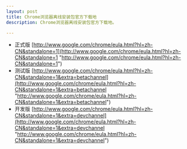 ```yaml
---
layout: post
title: Chrome浏览器离线安装包官方下载地
description: Chrome浏览器离线安装包官方下载地。

---
```


- 正式版 [http://www.google.com/chrome/eula.html?hl=zh-CN&standalone=1](http://www.google.com/chrome/eula.html?hl=zh-CN&standalone=1 "http://www.google.com/chrome/eula.html?hl=zh-CN&standalone=1")
- 测试版 [http://www.google.com/chrome/eula.html?hl=zh-CN&standalone=1&extra=betachannel](http://www.google.com/chrome/eula.html?hl=zh-CN&standalone=1&extra=betachannel "http://www.google.com/chrome/eula.html?hl=zh-CN&standalone=1&extra=betachannel")
- 开发版 [http://www.google.com/chrome/eula.html?hl=zh-CN&standalone=1&extra=devchannel](http://www.google.com/chrome/eula.html?hl=zh-CN&standalone=1&extra=devchannel "http://www.google.com/chrome/eula.html?hl=zh-CN&standalone=1&extra=devchannel")
